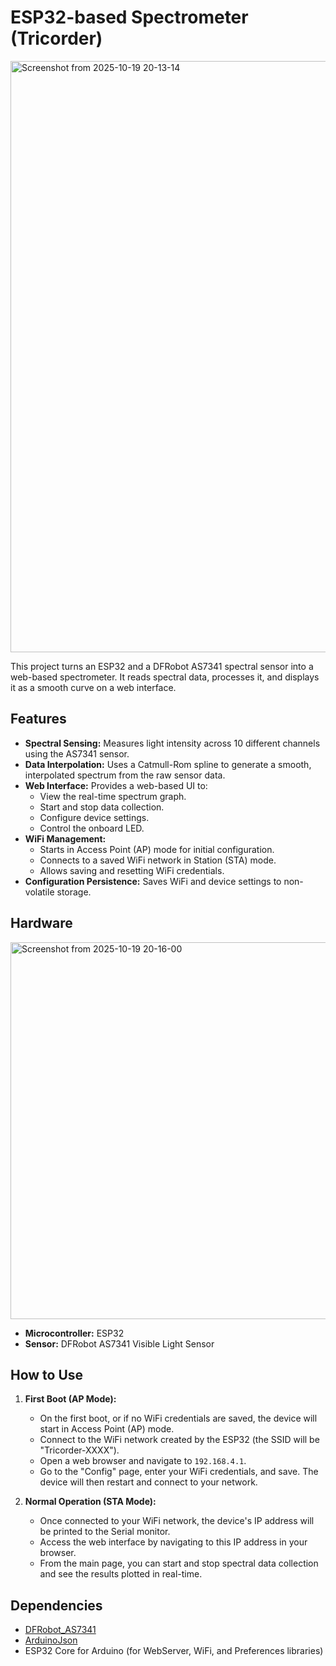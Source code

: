 # ESP32-based Spectrometer (Tricorder)
<img width="1756" height="946" alt="Screenshot from 2025-10-19 20-13-14" src="https://github.com/user-attachments/assets/49617633-6463-4daa-8cc1-087ccfde5577" />

This project turns an ESP32 and a DFRobot AS7341 spectral sensor into a web-based spectrometer. It reads spectral data, processes it, and displays it as a smooth curve on a web interface.

## Features

*   **Spectral Sensing:** Measures light intensity across 10 different channels using the AS7341 sensor.
*   **Data Interpolation:** Uses a Catmull-Rom spline to generate a smooth, interpolated spectrum from the raw sensor data.
*   **Web Interface:** Provides a web-based UI to:
    *   View the real-time spectrum graph.
    *   Start and stop data collection.
    *   Configure device settings.
    *   Control the onboard LED.
*   **WiFi Management:**
    *   Starts in Access Point (AP) mode for initial configuration.
    *   Connects to a saved WiFi network in Station (STA) mode.
    *   Allows saving and resetting WiFi credentials.
*   **Configuration Persistence:** Saves WiFi and device settings to non-volatile storage.

## Hardware
<img width="541" height="603" alt="Screenshot from 2025-10-19 20-16-00" src="https://github.com/user-attachments/assets/bc63433d-a392-40e3-9af1-195b6592eda2" />

*   **Microcontroller:** ESP32
*   **Sensor:** DFRobot AS7341 Visible Light Sensor

## How to Use

1.  **First Boot (AP Mode):**
    *   On the first boot, or if no WiFi credentials are saved, the device will start in Access Point (AP) mode.
    *   Connect to the WiFi network created by the ESP32 (the SSID will be "Tricorder-XXXX").
    *   Open a web browser and navigate to `192.168.4.1`.
    *   Go to the "Config" page, enter your WiFi credentials, and save. The device will then restart and connect to your network.

2.  **Normal Operation (STA Mode):**
    *   Once connected to your WiFi network, the device's IP address will be printed to the Serial monitor.
    *   Access the web interface by navigating to this IP address in your browser.
    *   From the main page, you can start and stop spectral data collection and see the results plotted in real-time.

## Dependencies

*   [DFRobot_AS7341](https://github.com/DFRobot/DFRobot_AS7341)
*   [ArduinoJson](https://arduinojson.org/)
*   ESP32 Core for Arduino (for WebServer, WiFi, and Preferences libraries)
